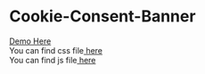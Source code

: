 # Cookie-Consent-Banner
<a href="https://humayunxhan.github.io/Cookie-Consent-Banner/ "> Demo Here</a><br />
You can find css file<a href="https://humayunxhan.github.io/Cookie-Consent-Banner/style.css "> here </a>
<br />
You can find js file<a href="https://humayunxhan.github.io/Cookie-Consent-Banner/main.js "> here </a>

